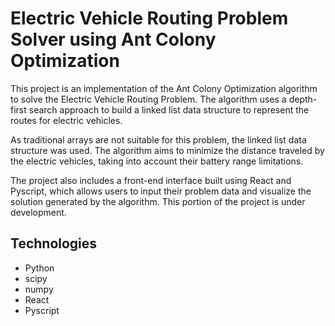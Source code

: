 # Electric Vehicle Routing Problem Solver using Ant Colony Optimization

This project is an implementation of the Ant Colony Optimization algorithm to solve the Electric Vehicle Routing Problem. The algorithm uses a depth-first search approach to build a linked list data structure to represent the routes for electric vehicles.

As traditional arrays are not suitable for this problem, the linked list data structure was used. The algorithm aims to minimize the distance traveled by the electric vehicles, taking into account their battery range limitations. 

The project also includes a front-end interface built using React and Pyscript, which allows users to input their problem data and visualize the solution generated by the algorithm. This portion of the project is under development.

## Technologies 
- Python
- scipy
- numpy
- React
- Pyscript


